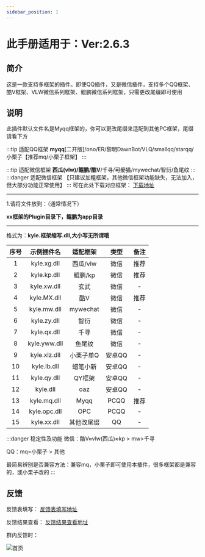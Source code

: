 ```yaml
---
sidebar_position: 1
---
```

# 此手册适用于：Ver:2.6.3

## 简介
这是一款支持多框架的插件。即使QQ插件，又是微信插件，支持多个QQ框架、酷V框架、VLW微信系列框架、鲲鹏微信系列框架，只需更改尾缀即可使用

## 说明
此插件默认文件名是Myqq框架的，你可以更改尾缀来适配到其他PC框架，尾缀请看下方

:::tip 适配QQ框架
**myqq**[二开版]/ono/ER/黎明DawnBot/VLQ/smallqq/starqq/小栗子【推荐mq/小栗子框架】
:::

:::tip 适配微信框架
**西瓜(vlw)/鲲鹏/酷V**/千寻/<s>可爱猫</s>/mywechat/智衍/鱼尾纹
:::
:::danger 适配微信框架
【只建议加粗框架，其他微信框架功能缺失，无法加入，但大部分功能正常使用】
:::
可在此处下载对应框架：
[下载地址](http://file.kylenb.top/onedrive/2%E6%9C%BA%E5%99%A8%E4%BA%BA%E4%B8%93%E7%94%A8/2%E6%A1%86%E6%9E%B6)

***
1.请将文件放到：（通常情况下）

**xx框架的Plugin目录下，鲲鹏为app目录**
***
格式为：**kyle.框架缩写.dll,大小写无所谓哦**

|序号|示例插件名|适配框架|类型|备注|
|:--:|:--:|:--:|:--:|:--:|
|1|kyle.xg.dll|西瓜/vlw|微信|推荐
|2|kyle.kp.dll|鲲鹏/kp|微信|推荐
|3|kyle.xw.dll|玄武|微信|-
|4|kyle.MX.dll|酷V|微信|推荐
|5|kyle.mw.dll|mywechat|微信|-
|6|kyle.zy.dll|智衍|微信|-
|7|kyle.qx.dll|千寻|微信|-
|8|kyle.yww.dll|鱼尾纹|微信|-
|9|kyle.xlz.dll|小栗子单Q|安卓QQ|-
|10|kyle.lb.dll|蜡笔小新|安卓QQ|-
|11|kyle.qy.dll|QY框架|安卓QQ|-
|12|kyle.dll|oaz|安卓QQ|-
|13|kyle.mq.dll|Myqq|PCQQ|推荐
|14|kyle.opc.dll|OPC|PCQQ|-
|15|kyle.xx.dll|其他改尾缀|QQ|-

:::danger 稳定性及功能
微信：酷V≈vlw(西瓜)≈kp > mw>千寻

QQ：mq=小栗子 > 其他

最简易辨别是否兼容方法：兼容mq，小栗子即可使用本插件，很多框架都是兼容的，或小栗子改的
:::

## 反馈
反馈表填写：
[反馈表填写地址](https://docs.qq.com/form/page/DYWNHbXZTaUlWb3BL)

反馈结果查看：
[反馈结果查看地址](https://docs.qq.com/sheet/DYUZkYVJCTVJwdFBz)

群内反馈时：

![首页](/img/doc/首页/反馈.png)